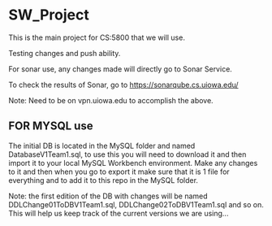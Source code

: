 # SW_Project

This is the main project for CS:5800 that we will use.

Testing changes and push ability.

For sonar use, any changes made will directly go to Sonar Service.

To check the results of Sonar, go to https://sonarqube.cs.uiowa.edu/

Note: Need to be on vpn.uiowa.edu to accomplish the above.

## FOR MYSQL use
The initial DB is located in the MySQL folder and named DatabaseV1Team1.sql, to use this you will need to download it and then import it to your local MySQL Workbench environment. Make any changes to it and then when you go to export it make sure that it is 1 file for everything and to add it to this repo in the MySQL folder.

Note: the first edition of the DB with changes will be named DDLChange01ToDBV1Team1.sql, DDLChange02ToDBV1Team1.sql and so on. This will help us keep track of the current versions we are using...
